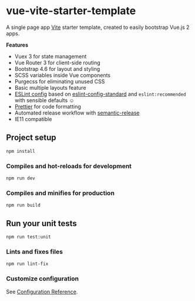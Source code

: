 # vue-vite-starter-template

A single page app [Vite](https://vitejs.dev) starter template, created to easily bootstrap Vue.js 2 apps.

**Features**

- Vuex 3 for state management
- Vue Router 3 for client-side routing
- Bootstrap 4.6 for layout and styling
- SCSS variables inside Vue components
- Purgecss for eliminating unused CSS
- Basic multiple layouts feature
- [ESLint config](https://github.com/kouts/eslint-config) based on
  [eslint-config-standard](https://github.com/standard/eslint-config-standard)
  and `eslint:recommended` with sensible defaults :relaxed:
- [Prettier](https://prettier.io/) for code formatting
- Automated release workflow with [semantic-release](https://github.com/semantic-release/semantic-release)
- IE11 compatible

## Project setup

```
npm install
```

### Compiles and hot-reloads for development

```
npm run dev
```

### Compiles and minifies for production

```
npm run build
```

## Run your unit tests

```
npm run test:unit
```

### Lints and fixes files

```
npm run lint-fix
```

### Customize configuration

See [Configuration Reference](https://vitejs.dev/guide/).
